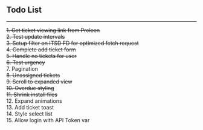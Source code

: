 ## Todo List

---

~~1. Get ticket viewing link from Preleen~~  
~~2. Test update intervals~~  
~~3. Setup filter on ITSD FD for optimized fetch request~~  
~~4. Complete add ticket form~~  
~~5. Handle no tickets for user~~  
~~6. Test urgency~~  
7. Pagination  
~~8. Unassigned tickets~~  
~~9. Scroll to expanded view~~  
~~10. Overdue styling~~  
~~11. Shrink install files~~  
12. Expand animations  
13. Add ticket toast  
14. Style select list  
15. Allow login with API Token var
